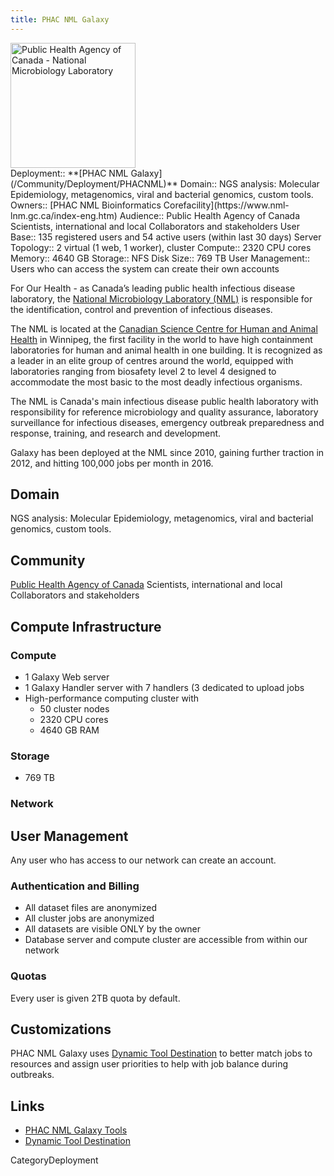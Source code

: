 ```yaml
---
title: PHAC NML Galaxy
---
```

<div class='center'>
<a href='https://www.nml-lnm.gc.ca/index-eng.htm'><img src='/MapleLeaf.png' alt='Public Health Agency of Canada - National Microbiology Laboratory' height="200" /></a>
</div>





<div class='deploymentbox'>
 Deployment:: **[PHAC NML Galaxy](/Community/Deployment/PHACNML)**
 Domain:: NGS analysis: Molecular Epidemiology, metagenomics, viral and bacterial genomics, custom tools.
 Owners:: [PHAC NML Bioinformatics Corefacility](https://www.nml-lnm.gc.ca/index-eng.htm)
 Audience:: Public Health Agency of Canada Scientists, international and local Collaborators and stakeholders
 User Base:: 135 registered users and 54 active users (within last 30 days)
 Server Topology:: 2 virtual (1 web, 1 worker), cluster
 Compute:: 2320 CPU cores
 Memory:: 4640 GB
 Storage:: NFS
 Disk Size:: 769 TB
 User Management:: Users who can access the system can create their own accounts
</div>

For Our Health - as Canada’s leading public health infectious disease laboratory, the [National Microbiology Laboratory (NML)](https://www.nml-lnm.gc.ca/index-eng.htm) is responsible for the identification, control and prevention of infectious diseases.

The NML is located at the [Canadian Science Centre for Human and Animal Health](https://en.wikipedia.org/wiki/Canadian_Science_Centre_for_Human_and_Animal_Health) in Winnipeg, the first facility in the world to have high containment laboratories for human and animal health in one building. It is recognized as a leader in an elite group of centres around the world, equipped with laboratories ranging from biosafety level 2 to level 4 designed to accommodate the most basic to the most deadly infectious organisms.

The NML is Canada's main infectious disease public health laboratory with responsibility for reference microbiology and quality assurance, laboratory surveillance for infectious diseases, emergency outbreak preparedness and response, training, and research and development.

Galaxy has been deployed at the NML since 2010, gaining further traction in 2012, and hitting 100,000 jobs per month in 2016.

## Domain

NGS analysis: Molecular Epidemiology, metagenomics, viral and bacterial genomics, custom tools.

## Community

[Public Health Agency of Canada](http://www.phac-aspc.gc.ca/) Scientists, international and local Collaborators and stakeholders

## Compute Infrastructure

### Compute

* 1 Galaxy Web server
* 1 Galaxy Handler server with 7 handlers (3 dedicated to upload jobs
* High-performance computing cluster with
  * 50 cluster nodes
  * 2320 CPU cores
  * 4640 GB RAM

### Storage

* 769 TB

### Network

## User Management

Any user who has access to our network can create an account.

### Authentication and Billing

* All dataset files are anonymized
* All cluster jobs are anonymized
* All datasets are visible ONLY by the owner
* Database server and compute cluster are accessible from within our network

### Quotas

Every user is given 2TB quota by default.

## Customizations

PHAC NML Galaxy uses [Dynamic Tool Destination](https://github.com/phac-nml/dynamic-tool-destination) to better match jobs to resources and assign user priorities to help with job balance during outbreaks.

## Links

* [PHAC NML Galaxy Tools](https://github.com/phac-nml/galaxy_tools)
* [Dynamic Tool Destination](https://github.com/phac-nml/dynamic-tool-destination)

CategoryDeployment
